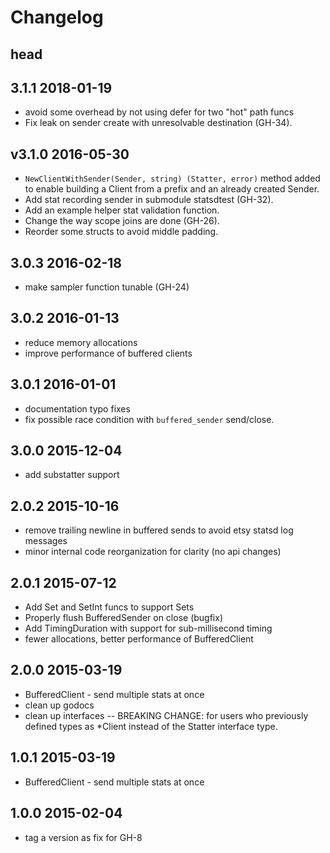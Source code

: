 Changelog
=========

## head


## 3.1.1 2018-01-19
*   avoid some overhead by not using defer for two "hot" path funcs
*   Fix leak on sender create with unresolvable destination (GH-34).

## v3.1.0 2016-05-30
*   `NewClientWithSender(Sender, string) (Statter, error)` method added to
    enable building a Client from a prefix and an already created Sender.
*   Add stat recording sender in submodule statsdtest (GH-32).
*   Add an example helper stat validation function.
*   Change the way scope joins are done (GH-26).
*   Reorder some structs to avoid middle padding.

## 3.0.3 2016-02-18
*   make sampler function tunable (GH-24)

## 3.0.2 2016-01-13
*   reduce memory allocations
*   improve performance of buffered clients

## 3.0.1 2016-01-01
*   documentation typo fixes
*   fix possible race condition with `buffered_sender` send/close.

## 3.0.0 2015-12-04
*   add substatter support

## 2.0.2 2015-10-16
*   remove trailing newline in buffered sends to avoid etsy statsd log messages
*   minor internal code reorganization for clarity (no api changes)

## 2.0.1 2015-07-12
*   Add Set and SetInt funcs to support Sets
*   Properly flush BufferedSender on close (bugfix)
*   Add TimingDuration with support for sub-millisecond timing
*   fewer allocations, better performance of BufferedClient

## 2.0.0 2015-03-19
*   BufferedClient - send multiple stats at once
*   clean up godocs
*   clean up interfaces -- BREAKING CHANGE: for users who previously defined
    types as *Client instead of the Statter interface type.

## 1.0.1 2015-03-19
*   BufferedClient - send multiple stats at once

## 1.0.0 2015-02-04
*   tag a version as fix for GH-8
